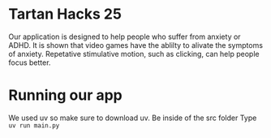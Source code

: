# Tartan Hacks 25
Our application is designed to help people who suffer from anxiety or ADHD.
It is shown that video games have the ablilty to alivate the symptoms of anxiety.
Repetative stimulative motion, such as clicking, can help people focus better.

# Running our app
We used uv so make sure to download uv.
Be inside of the src folder
Type ```uv run main.py```
